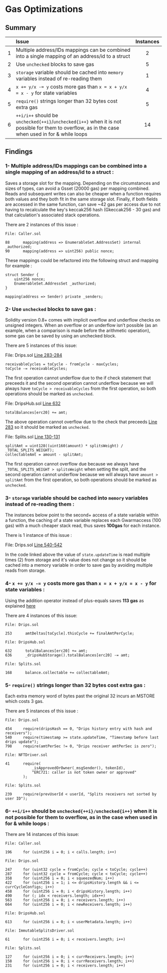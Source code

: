 # Gas Optimizations

## Summary

|               | Issue         | Instances     |
| :-------------: |:-------------|:-------------:|
| 1  | Multiple address/IDs mappings can be combined into a single mapping of an address/id to a struct | 2 |
| 2  | Use `unchecked` blocks to save gas  |  5 |
| 3  | `storage` variable should be cached into `memory` variables instead of re-reading them  |  1 |
| 4  | `x += y/x -= y` costs more gas than `x = x + y/x = x - y` for state variables  |  4 |
| 5  | `require()` strings longer than 32 bytes cost extra gas  |  5 |
| 6  | `++i/i++` should be `unchecked{++i}`/`unchecked{i++}` when it is not possible for them to overflow, as in the case when used in for & while loops |  14  |


## Findings

### 1- Multiple address/IDs mappings can be combined into a single mapping of an address/id to a struct :

Saves a storage slot for the mapping. Depending on the circumstances and sizes of types, can avoid a Gsset (20000 gas) per mapping combined. Reads and subsequent writes can also be cheaper when a function requires both values and they both fit in the same storage slot. Finally, if both fields are accessed in the same function, can save ~42 gas per access due to not having to recalculate the key's keccak256 hash (Gkeccak256 - 30 gas) and that calculation's associated stack operations.

There are 2 instances of this issue :

```
File: Caller.sol

88      mapping(address => EnumerableSet.AddressSet) internal _authorized;
90      mapping(address => uint256) public nonce;
```

These mappings could be refactored into the following struct and mapping for example :

```
struct Sender {
    uint256 nonce;
    EnumerableSet.AddressSet _authorized;
}
    
mapping(address => Sender) private _senders;
```


### 2- Use `unchecked` blocks to save gas :

Solidity version 0.8+ comes with implicit overflow and underflow checks on unsigned integers. When an overflow or an underflow isn’t possible (as an example, when a comparison is made before the arithmetic operation), some gas can be saved by using an unchecked block.

There are 5 instances of this issue:

File: Drips.sol [Line 283-284](https://github.com/code-423n4/2023-01-drips/blob/main/src/Drips.sol#L283-L284)
```
receivableCycles = toCycle - fromCycle - maxCycles;
toCycle -= receivableCycles;
```

The first operation cannot underflow due to the if check statement that preceeds it and the second operation cannot underflow because we will always have `toCycle > receivableCycles` from the first operation, so both operations should be marked as `unchecked`. 

File: DripsHub.sol [Line 632](https://github.com/code-423n4/2023-01-drips/blob/main/src/DripsHub.sol#L632)
```
totalBalances[erc20] += amt;
```

The above operation cannot overflow due to the check that preceeds [Line 283](https://github.com/code-423n4/2023-01-drips/blob/main/src/DripsHub.sol#L631) so it should be marked as `unchecked`. 

File: Splits.sol [Line 130-131](https://github.com/code-423n4/2023-01-drips/blob/main/src/Splits.sol#L130-L131)
```
splitAmt = uint128((uint160(amount) * splitsWeight) / _TOTAL_SPLITS_WEIGHT);
collectableAmt = amount - splitAmt;
```

The first operation cannot overflow due because we always have `_TOTAL_SPLITS_WEIGHT > splitsWeight` when setting the split, and the second operation cannot underflow because we will always have `amount > splitAmt` from the first operation, so both operations should be marked as `unchecked`. 

### 3- `storage` variable should be cached into `memory` variables instead of re-reading them :

The instances below point to the second+ access of a state variable within a function, the caching of a state variable replaces each Gwarmaccess (100 gas) with a much cheaper stack read, thus saves **100gas** for each instance.

There is 1 instance of this issue :

File: Drips.sol [Line 540-542](https://github.com/code-423n4/2023-01-drips/blob/main/src/Drips.sol#L540-L542)

In the code linked above the value of `state.updateTime` is read multiple times (2) from storage and it's value does not change so it should be cached into a memory variable in order to save gas by avoiding multiple reads from storage.
 

### 4- `x += y/x -= y` costs more gas than `x = x + y/x = x - y` for state variables :

Using the addition operator instead of plus-equals saves **113 gas** as explained [here](https://gist.github.com/IllIllI000/cbbfb267425b898e5be734d4008d4fe8)

There are 4 instances of this issue:

```
File: Drips.sol

253      amtDeltas[toCycle].thisCycle += finalAmtPerCycle;

File: DripsHub.sol

632      totalBalances[erc20] += amt;
636      _dripsHubStorage().totalBalances[erc20] -= amt;

File: Splits.sol

168      balance.collectable += collectableAmt;
```

### 5- `require()` strings longer than 32 bytes cost extra gas :

Each extra memory word of bytes past the original 32 incurs an MSTORE which costs 3 gas.

There are 5 instances of this issue :

```
File: Drips.sol

454     require(dripsHash == 0, "Drips history entry with hash and receivers");
540     require(timestamp >= state.updateTime, "Timestamp before last drips update");
798     require(amtPerSec != 0, "Drips receiver amtPerSec is zero");

File: NFTDriver.sol

41      require(
            _isApprovedOrOwner(_msgSender(), tokenId),
            "ERC721: caller is not token owner or approved"
        );

File: Splits.sol

239     require(prevUserId < userId, "Splits receivers not sorted by user ID");
```

### 6- `++i/i++` should be `unchecked{++i}/unchecked{i++}` when it is not possible for them to overflow, as in the case when used in for & while loops :

There are 14 instances of this issue:
 
```
File: Caller.sol

196     for (uint256 i = 0; i < calls.length; i++) 

File: Drips.sol

247     for (uint32 cycle = fromCycle; cycle < toCycle; cycle++)
287     for (uint32 cycle = fromCycle; cycle < toCycle; cycle++)
358     for (uint256 i = 0; i < squeezedNum; i++)
422     for (uint256 i = 1; i <= dripsHistory.length && i <= currCycleConfigs; i++)
458     for (uint256 i = 0; i < dripsHistory.length; i++)
490     for (; idx < receivers.length; idx++)
563     for (uint256 i = 0; i < receivers.length; i++)
664     for (uint256 i = 0; i < newReceivers.length; i++)

File: DripsHub.sol

613     for (uint256 i = 0; i < userMetadata.length; i++)

File: ImmutableSplitsDriver.sol

61      for (uint256 i = 0; i < receivers.length; i++)

File: Splits.sol

127     for (uint256 i = 0; i < currReceivers.length; i++)
158     for (uint256 i = 0; i < currReceivers.length; i++)
231     for (uint256 i = 0; i < receivers.length; i++)
```